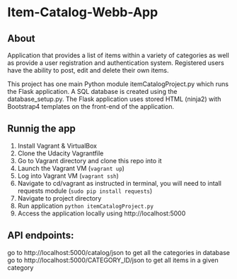 # Item-Catalog-Webb-App

## About

Application that provides a list of items within a variety of categories as well as provide a user registration and authentication system.
Registered users  have the ability to post, edit and delete their own items.

This project has one main Python module itemCatalogProject.py which runs the Flask application. A SQL database is created using the database_setup.py. The Flask application uses stored HTML (ninja2) with Bootstrap4 templates on the front-end of the application.


## Runnig the app

1. Install Vagrant & VirtualBox
2. Clone the Udacity Vagrantfile
3. Go to Vagrant directory and clone this repo into it
4. Launch the Vagrant VM (`vagrant up`)
5. Log into Vagrant VM (`vagrant ssh`)
6. Navigate to cd/vagrant as instructed in terminal, you will need to intall requests module (`sudo pip install requests`)
7. Navigate to project directory
7. Run application  `python itemCatalogProject.py`
8. Access the application locally using http://localhost:5000


 ## API endpoints: 

go to http://localhost:5000/catalog/json to get all the categories in database <br>
go to http://localhost:5000/CATEGORY_ID/json to get all items in a given category 
 
